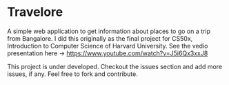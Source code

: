 # Travelore

A simple web application to get information about places to go on a trip from Bangalore.
I did this originally as the final project for CS50x, Introduction to Computer Science of Harvard University.
See the vedio presentation here -> https://www.youtube.com/watch?v=J5i6Qx3xxJ8


This project is under developed. Checkout the issues section and add more issues, if any. Feel free to fork and contribute. 
